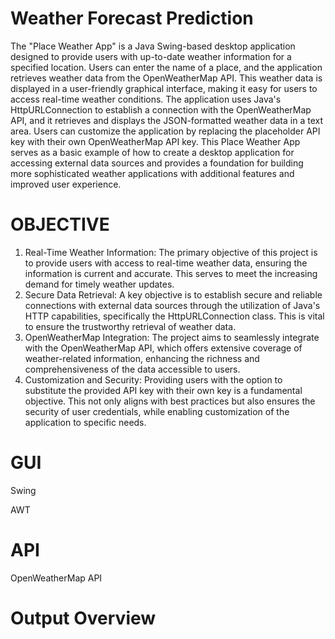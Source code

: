 # Weather Forecast Prediction
The "Place Weather App" is a Java Swing-based desktop application designed to provide users with up-to-date weather information for a specified location. Users can enter the name of a place, and the application retrieves weather data from the OpenWeatherMap API. This weather data is displayed in a user-friendly graphical interface, making it easy for users to access real-time weather conditions.
The application uses Java's HttpURLConnection to establish a connection with the OpenWeatherMap API, and it retrieves and displays the JSON-formatted weather data in a text area. Users can customize the application by replacing the placeholder API key with their own OpenWeatherMap API key. This Place Weather App serves as a basic example of how to create a desktop application for accessing external data sources and provides a foundation for building more sophisticated weather applications with additional features and improved user experience. 

# OBJECTIVE
		
1.  Real-Time Weather Information: The primary objective of this project is to provide users with access to real-time weather data, ensuring the information is current and accurate. This serves to meet the increasing demand for timely weather updates.
2.  Secure Data Retrieval: A key objective is to establish secure and reliable connections with external data sources through the utilization of Java's HTTP capabilities, specifically the HttpURLConnection class. This is vital to ensure the trustworthy retrieval of weather data.
3.  OpenWeatherMap Integration: The project aims to seamlessly integrate with the OpenWeatherMap API, which offers extensive coverage of weather-related information, enhancing the richness and comprehensiveness of the data accessible to users.
4.  Customization and Security: Providing users with the option to substitute the provided API key with their own key is a fundamental objective. This not only aligns with best practices but also ensures the security of user credentials, while enabling customization of the application to specific needs.


# GUI
Swing

AWT

# API
OpenWeatherMap API

# Output Overview
